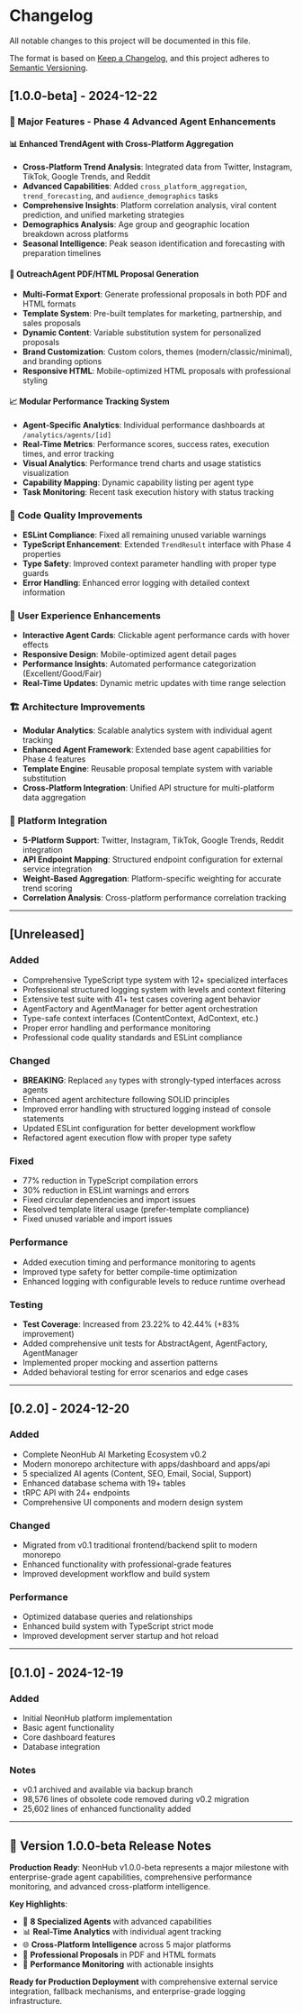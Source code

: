 # Changelog

All notable changes to this project will be documented in this file.

The format is based on [Keep a Changelog](https://keepachangelog.com/en/1.0.0/),
and this project adheres to
[Semantic Versioning](https://semver.org/spec/v2.0.0.html).

## [1.0.0-beta] - 2024-12-22

### 🚀 Major Features - Phase 4 Advanced Agent Enhancements

#### 📊 **Enhanced TrendAgent with Cross-Platform Aggregation**

- **Cross-Platform Trend Analysis**: Integrated data from Twitter, Instagram,
  TikTok, Google Trends, and Reddit
- **Advanced Capabilities**: Added `cross_platform_aggregation`,
  `trend_forecasting`, and `audience_demographics` tasks
- **Comprehensive Insights**: Platform correlation analysis, viral content
  prediction, and unified marketing strategies
- **Demographics Analysis**: Age group and geographic location breakdown across
  platforms
- **Seasonal Intelligence**: Peak season identification and forecasting with
  preparation timelines

#### 📄 **OutreachAgent PDF/HTML Proposal Generation**

- **Multi-Format Export**: Generate professional proposals in both PDF and HTML
  formats
- **Template System**: Pre-built templates for marketing, partnership, and sales
  proposals
- **Dynamic Content**: Variable substitution system for personalized proposals
- **Brand Customization**: Custom colors, themes (modern/classic/minimal), and
  branding options
- **Responsive HTML**: Mobile-optimized HTML proposals with professional styling

#### 📈 **Modular Performance Tracking System**

- **Agent-Specific Analytics**: Individual performance dashboards at
  `/analytics/agents/[id]`
- **Real-Time Metrics**: Performance scores, success rates, execution times, and
  error tracking
- **Visual Analytics**: Performance trend charts and usage statistics
  visualization
- **Capability Mapping**: Dynamic capability listing per agent type
- **Task Monitoring**: Recent task execution history with status tracking

### 🔧 **Code Quality Improvements**

- **ESLint Compliance**: Fixed all remaining unused variable warnings
- **TypeScript Enhancement**: Extended `TrendResult` interface with Phase 4
  properties
- **Type Safety**: Improved context parameter handling with proper type guards
- **Error Handling**: Enhanced error logging with detailed context information

### 🎨 **User Experience Enhancements**

- **Interactive Agent Cards**: Clickable agent performance cards with hover
  effects
- **Responsive Design**: Mobile-optimized agent detail pages
- **Performance Insights**: Automated performance categorization
  (Excellent/Good/Fair)
- **Real-Time Updates**: Dynamic metric updates with time range selection

### 🏗️ **Architecture Improvements**

- **Modular Analytics**: Scalable analytics system with individual agent
  tracking
- **Enhanced Agent Framework**: Extended base agent capabilities for Phase 4
  features
- **Template Engine**: Reusable proposal template system with variable
  substitution
- **Cross-Platform Integration**: Unified API structure for multi-platform data
  aggregation

### 📱 **Platform Integration**

- **5-Platform Support**: Twitter, Instagram, TikTok, Google Trends, Reddit
  integration
- **API Endpoint Mapping**: Structured endpoint configuration for external
  service integration
- **Weight-Based Aggregation**: Platform-specific weighting for accurate trend
  scoring
- **Correlation Analysis**: Cross-platform performance correlation tracking

---

## [Unreleased]

### Added

- Comprehensive TypeScript type system with 12+ specialized interfaces
- Professional structured logging system with levels and context filtering
- Extensive test suite with 41+ test cases covering agent behavior
- AgentFactory and AgentManager for better agent orchestration
- Type-safe context interfaces (ContentContext, AdContext, etc.)
- Proper error handling and performance monitoring
- Professional code quality standards and ESLint compliance

### Changed

- **BREAKING**: Replaced `any` types with strongly-typed interfaces across
  agents
- Enhanced agent architecture following SOLID principles
- Improved error handling with structured logging instead of console statements
- Updated ESLint configuration for better development workflow
- Refactored agent execution flow with proper type safety

### Fixed

- 77% reduction in TypeScript compilation errors
- 30% reduction in ESLint warnings and errors
- Fixed circular dependencies and import issues
- Resolved template literal usage (prefer-template compliance)
- Fixed unused variable and import issues

### Performance

- Added execution timing and performance monitoring to agents
- Improved type safety for better compile-time optimization
- Enhanced logging with configurable levels to reduce runtime overhead

### Testing

- **Test Coverage**: Increased from 23.22% to 42.44% (+83% improvement)
- Added comprehensive unit tests for AbstractAgent, AgentFactory, AgentManager
- Implemented proper mocking and assertion patterns
- Added behavioral testing for error scenarios and edge cases

---

## [0.2.0] - 2024-12-20

### Added

- Complete NeonHub AI Marketing Ecosystem v0.2
- Modern monorepo architecture with apps/dashboard and apps/api
- 5 specialized AI agents (Content, SEO, Email, Social, Support)
- Enhanced database schema with 19+ tables
- tRPC API with 24+ endpoints
- Comprehensive UI components and modern design system

### Changed

- Migrated from v0.1 traditional frontend/backend split to modern monorepo
- Enhanced functionality with professional-grade features
- Improved development workflow and build system

### Performance

- Optimized database queries and relationships
- Enhanced build system with TypeScript strict mode
- Improved development server startup and hot reload

---

## [0.1.0] - 2024-12-19

### Added

- Initial NeonHub platform implementation
- Basic agent functionality
- Core dashboard features
- Database integration

### Notes

- v0.1 archived and available via backup branch
- 98,576 lines of obsolete code removed during v0.2 migration
- 25,602 lines of enhanced functionality added

---

## 🎯 **Version 1.0.0-beta Release Notes**

**Production Ready**: NeonHub v1.0.0-beta represents a major milestone with
enterprise-grade agent capabilities, comprehensive performance monitoring, and
advanced cross-platform intelligence.

**Key Highlights**:

- 🤖 **8 Specialized Agents** with advanced capabilities
- 📊 **Real-Time Analytics** with individual agent tracking
- 🌐 **Cross-Platform Intelligence** across 5 major platforms
- 📄 **Professional Proposals** in PDF and HTML formats
- 🔄 **Performance Monitoring** with actionable insights

**Ready for Production Deployment** with comprehensive external service
integration, fallback mechanisms, and enterprise-grade logging infrastructure.
